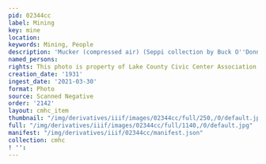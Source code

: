 ```yaml
---
pid: 02344cc
label: Mining
key: mine
location: 
keywords: Mining, People
description: 'Mucker (compressed air) (Seppi collection by Buck O''Donnell) (drawing) '
named_persons: 
rights: This photo is property of Lake County Civic Center Association.
creation_date: '1931'
ingest_date: '2021-03-30'
format: Photo
source: Scanned Negative
order: '2142'
layout: cmhc_item
thumbnail: "/img/derivatives/iiif/images/02344cc/full/250,/0/default.jpg"
full: "/img/derivatives/iiif/images/02344cc/full/1140,/0/default.jpg"
manifest: "/img/derivatives/iiif/02344cc/manifest.json"
collection: cmhc
! '': 
---
```

